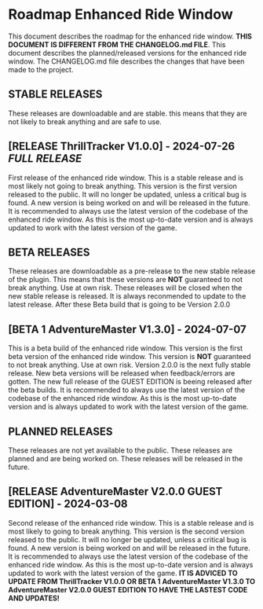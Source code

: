 # Roadmap Enhanced Ride Window
This document describes the roadmap for the enhanced ride window.
**THIS DOCUMENT IS DIFFERENT FROM THE CHANGELOG.md FILE**. This document describes the planned/released versions for the enhanced ride window. 
The CHANGELOG.md file describes the changes that have been made to the project.

## **STABLE RELEASES**

These releases are downloadable and are stable. this means that they are not likely to break anything and are safe to use.


## [RELEASE ThrillTracker V1.0.0] - 2024-07-26 ***FULL RELEASE***
First release of the enhanced ride window. This is a stable release and is most likely not going to break anything.
This version is the first version released to the public.
It will no longer be updated, unless a critical bug is found. A new version is being worked on and will be released in the future.
It is recommended to always use the latest version of the codebase of the enhanced ride window. As this is the most up-to-date version and is always updated to work with the latest version of the game.

## **BETA RELEASES**

These releases are downloadable as a pre-release to the new stable release of the plugin. This means that these versions are **NOT** guaranteed to not break anything. Use at own risk.
These releases will be closed when the new stable release is released. It is always reconmended to update to the latest release. After these Beta build that is going to be Version 2.0.0

## [BETA 1 AdventureMaster V1.3.0] - 2024-07-07
This is a beta build of the enhanced ride window.
This version is the first beta version of the enhanced ride window. This version is **NOT** guaranteed to not break anything. Use at own risk.
Version 2.0.0 is the next fully stable release.
New beta versions will be released when feedback/errors are gotten. The new full release of the GUEST EDITION is beeing released after the beta builds.
It is recommended to always use the latest version of the codebase of the enhanced ride window. As this is the most up-to-date version and is always updated to work with the latest version of the game.

## **PLANNED RELEASES**

These releases are not yet available to the public. These releases are planned and are being worked on. These releases will be released in the future.

## [RELEASE AdventureMaster V2.0.0 GUEST EDITION] - 2024-03-08
Second release of the enhanced ride window. This is a stable release and is most likely to going to break anything.
This version is the second version released to the public.
It will no longer be updated, unless a critical bug is found. A new version is being worked on and will be released in the future.
It is recommended to always use the latest version of the codebase of the enhanced ride window. As this is the most up-to-date version and is always updated to work with the latest version of the game.
**IT IS ADVICED TO UPDATE FROM ThrillTracker V1.0.0 OR BETA 1 AdventureMaster V1.3.0 TO AdventureMaster V2.0.0 GUEST EDITION TO HAVE THE LASTEST CODE AND UPDATES!**
